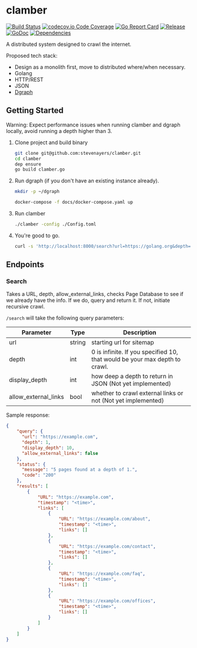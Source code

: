 # clamber
[![Build Status](https://travis-ci.org/stevenayers/clamber.svg?branch=master)](https://travis-ci.org/stevenayers/clamber)
[![codecov.io Code Coverage](https://img.shields.io/codecov/c/github/stevenayers/clamber.svg)](https://codecov.io/github/stevenayers/clamber?branch=master)
[![Go Report Card](https://goreportcard.com/badge/github.com/stevenayers/clamber)](https://goreportcard.com/report/github.com/stevenayers/clamber)
[![Release](https://img.shields.io/badge/release-v0.1--alpha-blue.svg)](https://github.com/stevenayers/clamber/releases/tag/v0.1-alpha)
[![GoDoc](https://godoc.org/github.com/stevenayers/clamber?status.svg)](https://godoc.org/github.com/stevenayers/clamber)
[![Dependencies](https://img.shields.io/badge/dependencies-reference-5272B4.svg)](https://godoc.org/github.com/stevenayers/clamber/service?imports)

A distributed system designed to crawl the internet.

Proposed tech stack:
- Design as a monolith first, move to distributed where/when necessary.
- Golang
- HTTP/REST
- JSON
- [Dgraph](https://dgraph.io)


## Getting Started
Warning: Expect performance issues when running clamber and dgraph locally, avoid running a depth higher than 3.


1. Clone project and build binary
    ```bash
    git clone git@github.com:stevenayers/clamber.git
    cd clamber
    dep ensure
    go build clamber.go
    ```
1. Run dgraph (if you don't have an existing instance already).
    ```bash
    mkdir -p ~/dgraph
    
    docker-compose -f docs/docker-compose.yaml up
    ```
1. Run clamber
    ```bash
    ./clamber -config ./Config.toml
    ```
1. You're good to go.
    ```bash
    curl -s 'http://localhost:8000/search?url=https://golang.org&depth=2'
    ```
 
## Endpoints

### Search
Takes a URL, depth, allow_external_links, checks Page Database to see if we already have the info. If we do, query and return it. If not, initiate recursive crawl.

`/search` will take the following query parameters:

| Parameter            | Type   | Description |
|----------------------|--------|-------------|
| url                  | string | starting url for sitemap |
| depth                | int    | 0 is infinite. If you specified 10, that would be your max depth to crawl. |
| display_depth        | int    | how deep a depth to return in JSON (Not yet implemented) |
| allow_external_links | bool   | whether to crawl external links or not (Not yet implemented) |


Sample response:
```json
{
    "query": {
      "url": "https://example.com",
      "depth": 1, 
      "display_depth": 10,
      "allow_external_links": false
    },
    "status": {
      "message": "5 pages found at a depth of 1.",
      "code": "200"
    },
    "results": [
        {
            "URL": "https://example.com",
            "timestamp": "<time>",
            "links": [
                {
                    "URL": "https://example.com/about",
                    "timestamp": "<time>",
                    "links": []
                },
                {
                    "URL": "https://example.com/contact",
                    "timestamp": "<time>",
                    "links": []
                },
                {
                    "URL": "https://example.com/faq",
                    "timestamp": "<time>",
                    "links": []
                },
                {
                    "URL": "https://example.com/offices",
                    "timestamp": "<time>",
                    "links": []
                }
            ]
        }
    ]
}
```





